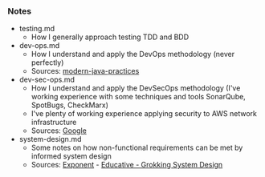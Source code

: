### Notes
* testing.md
  * How I generally approach testing TDD and BDD
* dev-ops.md
  * How I understand and apply the DevOps methodology (never perfectly)
  * Sources: [modern-java-practices](https://github.com/binkley/modern-java-practices/wiki/) 
* dev-sec-ops.md
  * How I understand and apply the DevSecOps methodology (I've working experience with some techniques and tools SonarQube, SpotBugs, CheckMarx)
  * I've plenty of working experience applying security to AWS network infrastructure
  * Sources: [Google](https://google.com)
* system-design.md
  * Some notes on how non-functional requirements can be met by informed system design
  * Sources: [Exponent](https://www.tryexponent.com/) - [Educative - Grokking System Design](https://www.educative.io/path/scalability-system-design)  
